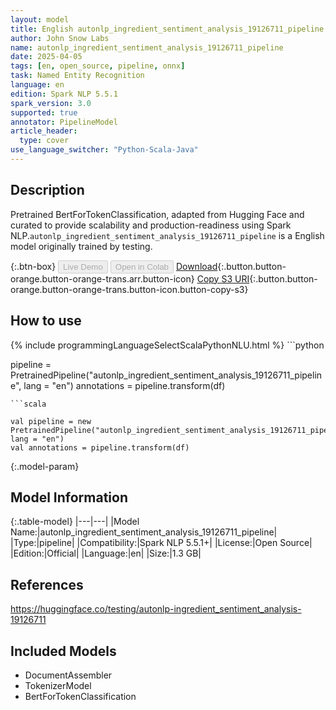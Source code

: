 ```yaml
---
layout: model
title: English autonlp_ingredient_sentiment_analysis_19126711_pipeline pipeline BertForTokenClassification from testing
author: John Snow Labs
name: autonlp_ingredient_sentiment_analysis_19126711_pipeline
date: 2025-04-05
tags: [en, open_source, pipeline, onnx]
task: Named Entity Recognition
language: en
edition: Spark NLP 5.5.1
spark_version: 3.0
supported: true
annotator: PipelineModel
article_header:
  type: cover
use_language_switcher: "Python-Scala-Java"
---
```


## Description

Pretrained BertForTokenClassification, adapted from Hugging Face and curated to provide scalability and production-readiness using Spark NLP.`autonlp_ingredient_sentiment_analysis_19126711_pipeline` is a English model originally trained by testing.

{:.btn-box}
<button class="button button-orange" disabled>Live Demo</button>
<button class="button button-orange" disabled>Open in Colab</button>
[Download](https://s3.amazonaws.com/auxdata.johnsnowlabs.com/public/models/autonlp_ingredient_sentiment_analysis_19126711_pipeline_en_5.5.1_3.0_1743851817145.zip){:.button.button-orange.button-orange-trans.arr.button-icon}
[Copy S3 URI](s3://auxdata.johnsnowlabs.com/public/models/autonlp_ingredient_sentiment_analysis_19126711_pipeline_en_5.5.1_3.0_1743851817145.zip){:.button.button-orange.button-orange-trans.button-icon.button-copy-s3}

## How to use



<div class="tabs-box" markdown="1">
{% include programmingLanguageSelectScalaPythonNLU.html %}
```python

pipeline = PretrainedPipeline("autonlp_ingredient_sentiment_analysis_19126711_pipeline", lang = "en")
annotations =  pipeline.transform(df)   

```
```scala

val pipeline = new PretrainedPipeline("autonlp_ingredient_sentiment_analysis_19126711_pipeline", lang = "en")
val annotations = pipeline.transform(df)

```
</div>

{:.model-param}
## Model Information

{:.table-model}
|---|---|
|Model Name:|autonlp_ingredient_sentiment_analysis_19126711_pipeline|
|Type:|pipeline|
|Compatibility:|Spark NLP 5.5.1+|
|License:|Open Source|
|Edition:|Official|
|Language:|en|
|Size:|1.3 GB|

## References

https://huggingface.co/testing/autonlp-ingredient_sentiment_analysis-19126711

## Included Models

- DocumentAssembler
- TokenizerModel
- BertForTokenClassification